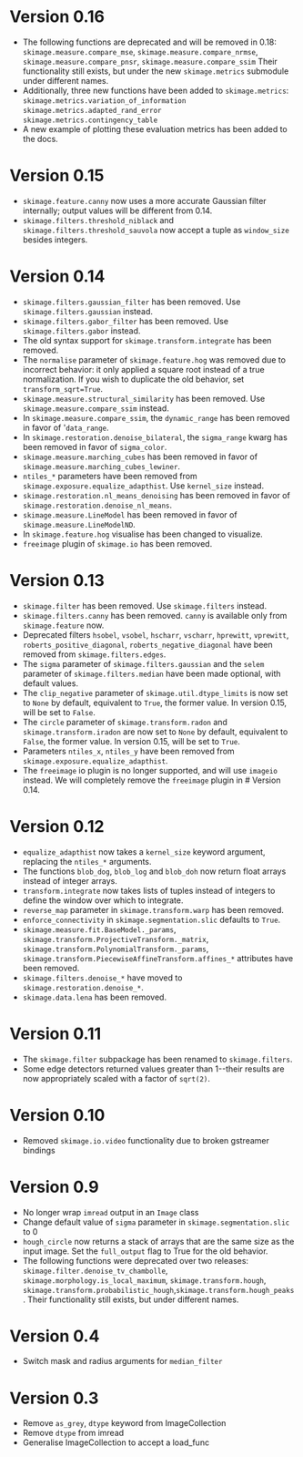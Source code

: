 # Version 0.16


- The following functions are deprecated and will be removed in 0.18:
  ``skimage.measure.compare_mse``,
  ``skimage.measure.compare_nrmse``,
  ``skimage.measure.compare_pnsr``,
  ``skimage.measure.compare_ssim``
  Their functionality still exists, but under the new ``skimage.metrics``
  submodule under different names.
- Additionally, three new functions have been added to ``skimage.metrics``:
  ``skimage.metrics.variation_of_information``
  ``skimage.metrics.adapted_rand_error``
  ``skimage.metrics.contingency_table``
- A new example of plotting these evaluation metrics has been added to the docs.

# Version 0.15


- ``skimage.feature.canny`` now uses a more accurate Gaussian filter
  internally; output values will be different from 0.14.
- ``skimage.filters.threshold_niblack`` and
  ``skimage.filters.threshold_sauvola``
  now accept a tuple as ``window_size`` besides integers.

# Version 0.14


- ``skimage.filters.gaussian_filter`` has been removed. Use
  ``skimage.filters.gaussian`` instead.
- ``skimage.filters.gabor_filter`` has been removed. Use
  ``skimage.filters.gabor`` instead.
- The old syntax support for ``skimage.transform.integrate`` has been removed.
- The ``normalise`` parameter of ``skimage.feature.hog`` was removed due to
  incorrect behavior: it only applied a square root instead of a true
  normalization. If you wish to duplicate the old behavior, set
  ``transform_sqrt=True``.
- ``skimage.measure.structural_similarity`` has been removed. Use
  ``skimage.measure.compare_ssim`` instead.
- In ``skimage.measure.compare_ssim``, the `dynamic_range` has been removed in
  favor of '`data_range`.
- In ``skimage.restoration.denoise_bilateral``, the `sigma_range` kwarg has
  been removed in favor of `sigma_color`.
- ``skimage.measure.marching_cubes`` has been removed in favor of
  ``skimage.measure.marching_cubes_lewiner``.
- ``ntiles_*`` parameters have been removed from
  ``skimage.exposure.equalize_adapthist``. Use ``kernel_size`` instead.
- ``skimage.restoration.nl_means_denoising`` has been removed in
  favor of ``skimage.restoration.denoise_nl_means``.
- ``skimage.measure.LineModel`` has been removed in favor of
  ``skimage.measure.LineModelND``.
- In ``skimage.feature.hog`` visualise has been changed to visualize.
- `freeimage` plugin of ``skimage.io`` has been removed.

# Version 0.13


- `skimage.filter` has been removed. Use `skimage.filters` instead.
- `skimage.filters.canny` has been removed.
  `canny` is available only from `skimage.feature` now.
- Deprecated filters `hsobel`, `vsobel`, `hscharr`, `vscharr`, `hprewitt`,
  `vprewitt`, `roberts_positive_diagonal`, `roberts_negative_diagonal` have
  been removed from `skimage.filters.edges`.
- The `sigma` parameter of `skimage.filters.gaussian` and the `selem` parameter
  of `skimage.filters.median` have been made optional, with default
  values.
- The `clip_negative` parameter of `skimage.util.dtype_limits` is now set
  to `None` by default, equivalent to `True`, the former value. In version
  0.15, will be set to `False`.
- The `circle` parameter of `skimage.transform.radon` and `skimage.transform.iradon`
  are now set to `None` by default, equivalent to `False`, the former value. In version
  0.15, will be set to `True`.
- Parameters ``ntiles_x``, ``ntiles_y`` have been removed from
  ``skimage.exposure.equalize_adapthist``.
- The ``freeimage`` io plugin is no longer supported, and will use ``imageio``
  instead.  We will completely remove the ``freeimage`` plugin in # Version 0.14.

# Version 0.12


- ``equalize_adapthist`` now takes a ``kernel_size`` keyword argument, replacing
  the ``ntiles_*`` arguments.
- The functions ``blob_dog``, ``blob_log`` and ``blob_doh`` now return float
  arrays instead of integer arrays.
- ``transform.integrate`` now takes lists of tuples instead of integers
  to define the window over which to integrate.
- `reverse_map` parameter in `skimage.transform.warp` has been removed.
- `enforce_connectivity` in `skimage.segmentation.slic` defaults to ``True``.
- `skimage.measure.fit.BaseModel._params`,
  `skimage.transform.ProjectiveTransform._matrix`,
  `skimage.transform.PolynomialTransform._params`,
  `skimage.transform.PiecewiseAffineTransform.affines_*` attributes
  have been removed.
- `skimage.filters.denoise_*` have moved to `skimage.restoration.denoise_*`.
- `skimage.data.lena` has been removed.

# Version 0.11


- The ``skimage.filter`` subpackage has been renamed to ``skimage.filters``.
- Some edge detectors returned values greater than 1--their results are now
  appropriately scaled with a factor of ``sqrt(2)``.

# Version 0.10


- Removed ``skimage.io.video`` functionality due to broken gstreamer bindings

# Version 0.9


- No longer wrap ``imread`` output in an ``Image`` class
- Change default value of `sigma` parameter in ``skimage.segmentation.slic``
  to 0
- ``hough_circle`` now returns a stack of arrays that are the same size as the
  input image. Set the ``full_output`` flag to True for the old behavior.
- The following functions were deprecated over two releases:
  `skimage.filter.denoise_tv_chambolle`,
  `skimage.morphology.is_local_maximum`, `skimage.transform.hough`,
  `skimage.transform.probabilistic_hough`,`skimage.transform.hough_peaks`.
  Their functionality still exists, but under different names.

# Version 0.4

- Switch mask and radius arguments for ``median_filter``

# Version 0.3

- Remove ``as_grey``, ``dtype`` keyword from ImageCollection
- Remove ``dtype`` from imread
- Generalise ImageCollection to accept a load_func
